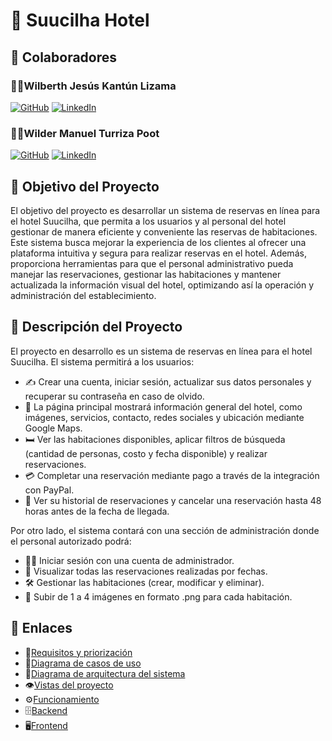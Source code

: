 # 🏨 Suucilha Hotel

## 🌟 Colaboradores
### 👨‍💻Wilberth Jesús Kantún Lizama
  [![GitHub](https://img.shields.io/badge/GitHub-000?style=for-the-badge&logo=github&logoColor=white)](https://github.com/WilberthKantun)
  [![LinkedIn](https://img.shields.io/badge/LinkedIn-0077B5?style=for-the-badge&logo=linkedin&logoColor=white)](https://www.linkedin.com/in/wilberth-kant%C3%BAn-7a4470240/)
### 👨‍💻Wilder Manuel Turriza Poot 
  [![GitHub](https://img.shields.io/badge/GitHub-000?style=for-the-badge&logo=github&logoColor=white)](https://github.com/WilderTurriza)
  [![LinkedIn](https://img.shields.io/badge/LinkedIn-0077B5?style=for-the-badge&logo=linkedin&logoColor=white)](https://www.linkedin.com/in/wilder-turriza/)
 

## 🎯 Objetivo del Proyecto
El objetivo del proyecto es desarrollar un sistema de reservas en línea para el hotel Suucilha, que permita a los usuarios y al personal del hotel gestionar de manera eficiente y conveniente las reservas de habitaciones. Este sistema busca mejorar la experiencia de los clientes al ofrecer una plataforma intuitiva y segura para realizar reservas en el hotel. Además, proporciona herramientas para que el personal administrativo pueda manejar las reservaciones, gestionar las habitaciones y mantener actualizada la información visual del hotel, optimizando así la operación y administración del establecimiento.

## 📝 Descripción del Proyecto
El proyecto en desarrollo es un sistema de reservas en línea para el hotel Suucilha. El sistema permitirá a los usuarios:

- ✍️ Crear una cuenta, iniciar sesión, actualizar sus datos personales y recuperar su contraseña en caso de olvido.
- 🏨 La página principal mostrará información general del hotel, como imágenes, servicios, contacto, redes sociales y ubicación mediante Google Maps.
- 🛏️ Ver las habitaciones disponibles, aplicar filtros de búsqueda (cantidad de personas, costo y fecha disponible) y realizar reservaciones.
- 💳 Completar una reservación mediante pago a través de la integración con PayPal.
- 📜 Ver su historial de reservaciones y cancelar una reservación hasta 48 horas antes de la fecha de llegada.

Por otro lado, el sistema contará con una sección de administración donde el personal autorizado podrá:

- 👩‍💼 Iniciar sesión con una cuenta de administrador.
- 📆 Visualizar todas las reservaciones realizadas por fechas.
- 🛠️ Gestionar las habitaciones (crear, modificar y eliminar).
- 📸 Subir de 1 a 4 imágenes en formato .png para cada habitación.

## 🔗 Enlaces
- 📄[Requisitos y priorización](https://github.com/WilberthKantun/suucilha/blob/main/requerimientos.md)
- 📄[Diagrama de casos de uso](https://github.com/WilberthKantun/suucilha/assets/91703671/98d27afc-60ef-4d72-a179-c17287ad3d73)
- 📄[Diagrama de arquitectura del sistema](https://github.com/WilberthKantun/suucilha/assets/91703671/ccd5241b-74fb-4406-8454-2667ccf69c60)
- 👁️[Vistas del proyecto](https://www.figma.com/file/s0qiAiUykWXrqAIbV1AL9c/Untitled?type=design&node-id=0%3A1&mode=design&t=l4ZJP74EuBgggAQE-1)
- ⚙️[Funcionamiento](https://github.com/WilberthKantun/suucilha/tree/main/funcionamiento)
- 🗄️[Backend](https://github.com/WilderTurriza/Suucilha-backend)
- 🖥️[Frontend](https://github.com/WilberthKantun/suucilha)
